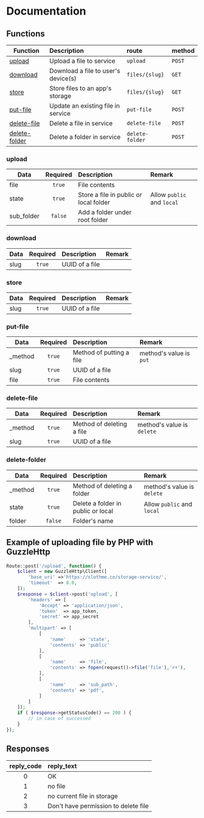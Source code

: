 # Documentation
## Functions
| Function        | Description           | route  | method
| -------------|:-----|:--------------------------|:----------------------|
| [upload](#upload)    | Upload a file to service | `upload`| `POST` |
| [download](#download)     |  Download a file to user's device(s)  |   `files/{slug}` | `GET` |
| [store](#store) |    Store files to an app's storage   |    `files/{slug}`| `GET` |
| [put-file](#put-file) |  Update an existing file in service   |   `put-file` | `POST` |
| [delete-file](#delete-file) |    Delete a file in service   |  `delete-file`  | `POST` |
| [delete-folder](#delete-folder) |   Delete a folder in service    |   `delete-folder` | `POST` |


### upload
| Data        |Required | Description           | Remark 
| -------------|:-----:|:--------------------------|:----------------------|
| file   |`true`| File contents||
| state   |`true`| Store a file in public or local folder| Allow `public` and `local`|
| sub_folder   |`false`|Add a folder under root folder ||

### download
| Data        |Required | Description           | Remark 
| -------------|:-----:|:--------------------------|:----------------------|
| slug   |`true`| UUID of a file||

### store
| Data        |Required | Description           | Remark 
| -------------|:-----:|:--------------------------|:----------------------|
| slug   |`true`| UUID of a file||

### put-file
| Data        |Required | Description           | Remark 
| -------------|:-----:|:--------------------------|:----------------------|
| _method   |`true`| Method of putting a file | method's value is `put`|
| slug   |`true`| UUID of a file||
| file   |`true`| File contents||

### delete-file
| Data        |Required | Description           | Remark 
| -------------|:-----:|:--------------------------|:----------------------|
| _method   |`true`| Method of deleting a file | method's value is `delete`|
| slug   |`true`| UUID of a file||

### delete-folder
| Data        |Required | Description           | Remark 
| -------------|:-----:|:--------------------------|:----------------------|
| _method   |`true`| Method of deleting a folder | method's value is `delete`|
| state   |`true`| Delete a folder in public or local | Allow `public` and `local`|
| folder   |`false`| Folder's name ||

## Example of uploading file by PHP with GuzzleHttp
```php
Route::post('/upload', function() {
    $client = new GuzzleHttp\Client([
        'base_uri' =>'https://slothme.co/storage-service/',
        'timeout'  => 8.0,
    ]);
    $response = $client->post('upload', [
        'headers' => [
            'Accept' => 'application/json',
            'token'  => app_token, 
            'secret' => app_secret
        ],
        'multipart' => [
            [
                'name'     => 'state',
                'contents' => 'public'
            ],
            [
                'name'     => 'file',
                'contents' => fopen(request()->file('file'),'r+'),
            ],
            [
                'name'     => 'sub_path',
                'contents' => 'pdf',
            ]
        ]
    ]);  
    if ( $response->getStatusCode() == 200 ) {
        // in case of successed
    }
});
```
## Responses
| reply_code        | reply_text           |
|:-------------:|:--------------------------|
| 0   | OK | 
| 1   | no file | 
| 2   |no current file in storage|
| 3 | Don't have permission to delete file|